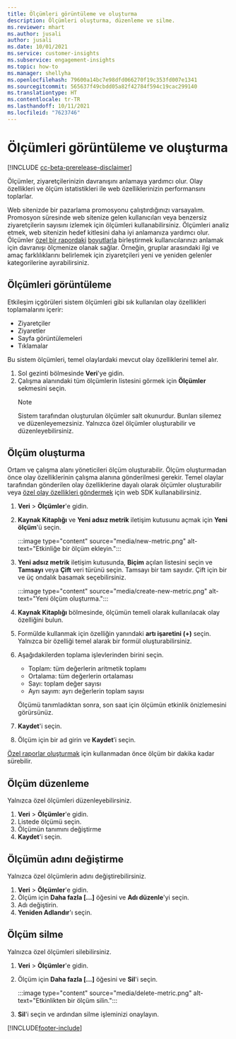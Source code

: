 ```yaml
---
title: Ölçümleri görüntüleme ve oluşturma
description: Ölçümleri oluşturma, düzenleme ve silme.
ms.reviewer: mhart
ms.author: jusali
author: jusali
ms.date: 10/01/2021
ms.service: customer-insights
ms.subservice: engagement-insights
ms.topic: how-to
ms.manager: shellyha
ms.openlocfilehash: 79600a14bc7e98dfd066270f19c353fd007e1341
ms.sourcegitcommit: 565637f49cbdd05a82f42784f594c19cac299140
ms.translationtype: HT
ms.contentlocale: tr-TR
ms.lasthandoff: 10/11/2021
ms.locfileid: "7623746"
---
```

# <a name="view-and-create-metrics"></a>Ölçümleri görüntüleme ve oluşturma

[!INCLUDE [cc-beta-prerelease-disclaimer](includes/cc-beta-prerelease-disclaimer.md)]

Ölçümler, ziyaretçilerinizin davranışını anlamaya yardımcı olur. Olay özellikleri ve ölçüm istatistikleri ile web özelliklerinizin performansını toplarlar.  

Web sitenizde bir pazarlama promosyonu çalıştırdığınızı varsayalım. Promosyon süresinde web sitenize gelen kullanıcıları veya benzersiz ziyaretçilerin sayısını izlemek için ölçümleri kullanabilirsiniz. Ölçümleri analiz etmek, web sitenizin hedef kitlesini daha iyi anlamanıza yardımcı olur. Ölçümler [özel bir rapordaki](custom-reports.md) [boyutlarla](dimensions.md) birleştirmek kullanıcılarınızı anlamak için davranışı ölçmenize olanak sağlar. Örneğin, gruplar arasındaki ilgi ve amaç farklılıklarını belirlemek için ziyaretçileri yeni ve yeniden gelenler kategorilerine ayırabilirsiniz.

## <a name="view-metrics"></a>Ölçümleri görüntüleme

Etkileşim içgörüleri sistem ölçümleri gibi sık kullanılan olay özellikleri toplamalarını içerir: 

- Ziyaretçiler
- Ziyaretler
- Sayfa görüntülemeleri
- Tıklamalar

Bu sistem ölçümleri, temel olaylardaki mevcut olay özelliklerini temel alır.

1. Sol gezinti bölmesinde **Veri**'ye gidin. 
1. Çalışma alanındaki tüm ölçümlerin listesini görmek için **Ölçümler** sekmesini seçin. 
   > [!NOTE]
   > Sistem tarafından oluşturulan ölçümler salt okunurdur. Bunları silemez ve düzenleyemezsiniz. Yalnızca özel ölçümler oluşturabilir ve düzenleyebilirsiniz.

## <a name="create-a-metric"></a>Ölçüm oluşturma

Ortam ve çalışma alanı yöneticileri ölçüm oluşturabilir. Ölçüm oluşturmadan önce olay özelliklerinin çalışma alanına gönderilmesi gerekir. Temel olaylar tarafından gönderilen olay özelliklerine dayalı olarak ölçümler oluşturabilir veya [özel olay özellikleri göndermek](advanced-SDK-implementation.md) için web SDK kullanabilirsiniz.

1. **Veri** > **Ölçümler**'e gidin.
1. **Kaynak Kitaplığı** ve **Yeni adsız metrik** iletişim kutusunu açmak için **Yeni ölçüm**'ü seçin.

   :::image type="content" source="media/new-metric.png" alt-text="Etkinliğe bir ölçüm ekleyin.":::

1. **Yeni adsız metrik** iletişim kutusunda, **Biçim** açılan listesini seçin ve **Tamsayı** veya **Çift** veri türünü seçin. Tamsayı bir tam sayıdır. Çift için bir ve üç ondalık basamak seçebilirsiniz.

   :::image type="content" source="media/create-new-metric.png" alt-text="Yeni ölçüm oluşturma.":::
   
5. **Kaynak Kitaplığı** bölmesinde, ölçümün temeli olarak kullanılacak olay özelliğini bulun.
6. Formülde kullanmak için özelliğin yanındaki **artı işaretini (+)** seçin. Yalnızca bir özelliği temel alarak bir formül oluşturabilirsiniz. 
7. Aşağıdakilerden toplama işlevlerinden birini seçin. 

   - Toplam: tüm değerlerin aritmetik toplamı 
   - Ortalama: tüm değerlerin ortalaması
   - Sayı: toplam değer sayısı
   - Ayrı sayım: ayrı değerlerin toplam sayısı

   Ölçümü tanımladıktan sonra, son saat için ölçümün etkinlik önizlemesini görürsünüz.

1. **Kaydet**'i seçin. 
1. Ölçüm için bir ad girin ve **Kaydet**’i seçin.

[Özel raporlar oluşturmak](custom-reports.md) için kullanmadan önce ölçüm bir dakika kadar sürebilir.

## <a name="edit-a-metric"></a>Ölçüm düzenleme

Yalnızca özel ölçümleri düzenleyebilirsiniz.

1. **Veri** > **Ölçümler**'e gidin.
1. Listede ölçümü seçin.
1. Ölçümün tanımını değiştirme
1. **Kaydet**'i seçin.

## <a name="change-the-name-of-a-metric"></a>Ölçümün adını değiştirme

Yalnızca özel ölçümlerin adını değiştirebilirsiniz.

1. **Veri** > **Ölçümler**'e gidin.
1. Ölçüm için **Daha fazla [...]** öğesini ve **Adı düzenle**'yi seçin.
1. Adı değiştirin. 
1. **Yeniden Adlandır**'ı seçin.

## <a name="delete-a-metric"></a>Ölçüm silme

Yalnızca özel ölçümleri silebilirsiniz.

1. **Veri** > **Ölçümler**'e gidin.
1. Ölçüm için **Daha fazla [...]** öğesini ve **Sil**'i seçin.

   :::image type="content" source="media/delete-metric.png" alt-text="Etkinlikten bir ölçüm silin.":::

1. **Sil**'i seçin ve ardından silme işleminizi onaylayın.



[!INCLUDE[footer-include](../includes/footer-banner.md)]
